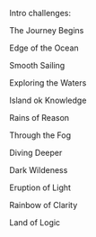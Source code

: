 Intro challenges:

  The Journey Begins
  
  Edge of the Ocean
  
  Smooth Sailing
  
  Exploring the Waters
  
  Island ok Knowledge
  
  Rains of Reason
  
  Through the Fog
  
  Diving Deeper
  
  Dark Wildeness
  
  Eruption of Light
  
  Rainbow of Clarity
  
  Land of Logic
  
  
